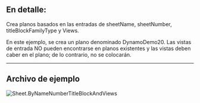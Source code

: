 ## En detalle:
Crea planos basados en las entradas de sheetName, sheetNumber, titleBlockFamilyType y Views.

En este ejemplo, se crea un plano denominado DynamoDemo20. Las vistas de entrada NO pueden encontrarse en planos existentes y las vistas deben caber en el plano; de lo contrario, no se colocarán.

___
## Archivo de ejemplo

![Sheet.ByNameNumberTitleBlockAndViews](./Revit.Elements.Views.Sheet.ByNameNumberTitleBlockAndViews_img.jpg)
